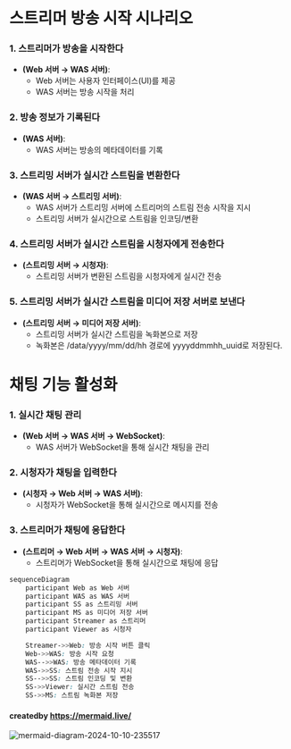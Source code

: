 # 스트리머 방송 시작 시나리오

### 1. 스트리머가 방송을 시작한다 
- **(Web 서버 → WAS 서버)**:
  - Web 서버는 사용자 인터페이스(UI)를 제공
  - WAS 서버는 방송 시작을 처리

### 2. 방송 정보가 기록된다 
- **(WAS 서버)**:
  - WAS 서버는 방송의 메타데이터를 기록

### 3. 스트리밍 서버가 실시간 스트림을 변환한다
- **(WAS 서버 → 스트리밍 서버)**:
  - WAS 서버가 스트리밍 서버에 스트리머의 스트림 전송 시작을 지시
  - 스트리밍 서버가 실시간으로 스트림을 인코딩/변환

### 4. 스트리밍 서버가 실시간 스트림을 시청자에게 전송한다 
- **(스트리밍 서버 → 시청자)**:
  - 스트리밍 서버가 변환된 스트림을 시청자에게 실시간 전송

### 5. 스트리밍 서버가 실시간 스트림을 미디어 저장 서버로 보낸다 
- **(스트리밍 서버 → 미디어 저장 서버)**:
  - 스트리밍 서버가 실시간 스트림을 녹화본으로 저장
  -  녹화본은 /data/yyyy/mm/dd/hh 경로에 yyyyddmmhh_uuid로 저장된다.
# 채팅 기능 활성화

### 1. 실시간 채팅 관리 
- **(Web 서버 → WAS 서버 → WebSocket)**:
  - WAS 서버가 WebSocket을 통해 실시간 채팅을 관리

### 2. 시청자가 채팅을 입력한다 
- **(시청자 → Web 서버 → WAS 서버)**:
  - 시청자가 WebSocket을 통해 실시간으로 메시지를 전송

### 3. 스트리머가 채팅에 응답한다 
- **(스트리머 → Web 서버 → WAS 서버 → 시청자)**:
  - 스트리머가 WebSocket을 통해 실시간으로 채팅에 응답

```scss
sequenceDiagram
    participant Web as Web 서버
    participant WAS as WAS 서버
    participant SS as 스트리밍 서버
    participant MS as 미디어 저장 서버
    participant Streamer as 스트리머
    participant Viewer as 시청자

    Streamer->>Web: 방송 시작 버튼 클릭
    Web->>WAS: 방송 시작 요청
    WAS-->>WAS: 방송 메타데이터 기록
    WAS->>SS: 스트림 전송 시작 지시
    SS-->>SS: 스트림 인코딩 및 변환
    SS->>Viewer: 실시간 스트림 전송
    SS->>MS: 스트림 녹화본 저장
```
#### createdby https://mermaid.live/
![mermaid-diagram-2024-10-10-235517](https://github.com/user-attachments/assets/4b8585d3-89ce-477d-a234-750394139045)

